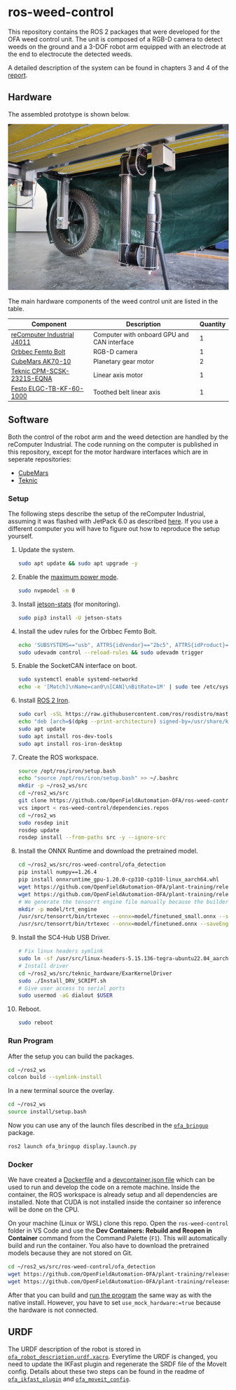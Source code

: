 # ros-weed-control
This repository contains the ROS 2 packages that were developed for the OFA weed control unit. The unit is composed of a RGB-D camera to detect weeds on the ground and a 3-DOF robot arm equipped with an electrode at the end to electrocute the detected weeds. 

A detailed description of the system can be found in chapters 3 and 4 of the [report](Weed%20Control%20Unit%20Report%20Haldemann.pdf).

## Hardware
The assembled prototype is shown below.

![Weed Control Unit](hardware.jpg)

The main hardware components of the weed control unit are listed in the table.

| Component | Description | Quantity |
| --- | --- | --- |
| [reComputer Industrial J4011](https://www.seeedstudio.com/reComputer-Industrial-J4011-p-5681.html) | Computer with onboard GPU and CAN interface | 1 |
| [Orbbec Femto Bolt](https://www.orbbec.com/products/tof-camera/femto-bolt) | RGB-D camera | 1 |
| [CubeMars AK70-10](https://www.cubemars.com/goods-1031-AK70-10.html) | Planetary gear motor | 2 |
| [Teknic CPM-SCSK-2321S-EQNA](https://teknic.com/model-info/CPM-SCSK-2321S-EQNA/?model_voltage=24) | Linear axis motor | 1 |
| [Festo ELGC-TB-KF-60-1000](https://www.festo.com/ch/en/a/8062781/?identCode1=ELGC-TB-KF-60-1000) | Toothed belt linear axis | 1 |


## Software
Both the control of the robot arm and the weed detection are handled by the reComputer Industrial. The code running on the computer is published in this repository, except for the motor hardware interfaces which are in seperate repositories:
- [CubeMars](https://github.com/OpenFieldAutomation-OFA/cubemars_hardware)
- [Teknic](https://github.com/OpenFieldAutomation-OFA/teknic_hardware)

### Setup
The following steps describe the setup of the reComputer Industrial, assuming it was flashed with JetPack 6.0 as described [here](https://wiki.seeedstudio.com/reComputer_Industrial_Getting_Started/#flash-to-jetson). If you use a different computer you will have to figure out how to reproduce the setup yourself.

1. Update the system.
    ```bash
    sudo apt update && sudo apt upgrade -y
    ```
2. Enable the [maximum power mode](https://wiki.seeedstudio.com/reComputer_Industrial_J40_J30_Hardware_Interfaces_Usage/#max-performance-on-recomputer-industrial).
    ```bash
    sudo nvpmodel -m 0
    ```
3. Install [jetson-stats](https://rnext.it/jetson_stats/) (for monitoring).
    ```bash
    sudo pip3 install -U jetson-stats
    ```
4. Install the udev rules for the Orbbec Femto Bolt.
    ```bash
    echo 'SUBSYSTEMS=="usb", ATTRS{idVendor}=="2bc5", ATTRS{idProduct}=="066b", MODE:="0666",  OWNER:="root", GROUP:="video", SYMLINK+="Femto Bolt"' | sudo tee /etc/udev/rules.d/99-obsensor-libusb.rules
    sudo udevadm control --reload-rules && sudo udevadm trigger
    ```
5. Enable the SocketCAN interface on boot.
    ```bash
    sudo systemctl enable systemd-networkd
    echo -e '[Match]\nName=can0\n[CAN]\nBitRate=1M' | sudo tee /etc/systemd/network/80-can.network
    ```
6. Install [ROS 2 Iron](https://docs.ros.org/en/iron/Installation/Ubuntu-Install-Debians.html).
    ```bash
    sudo curl -sSL https://raw.githubusercontent.com/ros/rosdistro/master/ros.key -o /usr/share/keyrings/ros-archive-keyring.gpg
    echo "deb [arch=$(dpkg --print-architecture) signed-by=/usr/share/keyrings/ros-archive-keyring.gpg] http://packages.ros.org/ros2/ubuntu $(. /etc/os-release && echo $UBUNTU_CODENAME) main" | sudo tee /etc/apt/sources.list.d/ros2.list > /dev/null
    sudo apt update
    sudo apt install ros-dev-tools
    sudo apt install ros-iron-desktop
    ```
7. Create the ROS workspace.
    ```bash
    source /opt/ros/iron/setup.bash
    echo "source /opt/ros/iron/setup.bash" >> ~/.bashrc
    mkdir -p ~/ros2_ws/src
    cd ~/ros2_ws/src
    git clone https://github.com/OpenFieldAutomation-OFA/ros-weed-control-ros.git
    vcs import < ros-weed-control/dependencies.repos
    cd ~/ros2_ws
    sudo rosdep init
    rosdep update
    rosdep install --from-paths src -y --ignore-src
    ```
8. Install the ONNX Runtime and download the pretrained model.
    ```bash
    cd ~/ros2_ws/src/ros-weed-control/ofa_detection
    pip install numpy==1.26.4
    pip install onnxruntime_gpu-1.20.0-cp310-cp310-linux_aarch64.whl
    wget https://github.com/OpenFieldAutomation-OFA/plant-training/releases/download/v0.0.0/finetuned_small.onnx -P model/
    wget https://github.com/OpenFieldAutomation-OFA/plant-training/releases/download/v0.0.0/finetuned.onnx -P model/
    # We generate the tensorrt engine file manually because the builder in onnxruntime does not work correctly for some reason
    mkdir -p model/trt_engine
    /usr/src/tensorrt/bin/trtexec --onnx=model/finetuned_small.onnx --saveEngine=model/trt_engine/TensorrtExecutionProvider_TRTKernel_graph_main_graph_6398305485275041207_0_0_sm87.engine --fp16
    /usr/src/tensorrt/bin/trtexec --onnx=model/finetuned.onnx --saveEngine=model/trt_engine/TensorrtExecutionProvider_TRTKernel_graph_main_graph_12799879847838785250_0_0_sm87.engine --fp16
    ```
9. Install the SC4-Hub USB Driver.
    ```bash
    # Fix linux headers symlink
    sudo ln -sf /usr/src/linux-headers-5.15.136-tegra-ubuntu22.04_aarch64/3rdparty/canonical/linux-jammy/kernel-source /lib/modules/5.15.136-tegra/build
    # Install driver
    cd ~/ros2_ws/src/teknic_hardware/ExarKernelDriver
    sudo ./Install_DRV_SCRIPT.sh
    # Give user access to serial ports
    sudo usermod -aG dialout $USER
    ```
10. Reboot.
    ```bash
    sudo reboot
    ```

### Run Program
After the setup you can build the packages.
```bash
cd ~/ros2_ws
colcon build --symlink-install
```
In a new terminal source the overlay.
```bash
cd ~/ros2_ws
source install/setup.bash
```
Now you can use any of the launch files described in the [`ofa_bringup`](ofa_bringup) package.
```bash
ros2 launch ofa_bringup display.launch.py
```

### Docker
We have created a [Dockerfile](Dockerfile) and a [devcontainer.json file](.devcontainer/devcontainer.json) which can be used to run and develop the code on a remote machine. Inside the container, the ROS workspace is already setup and all dependencies are installed. Note that CUDA is not installed inside the container so inference will be done on the CPU.

On your machine (Linux or WSL) clone this repo. Open the `ros-weed-control` folder in VS Code and use the **Dev Containers: Rebuild and Reopen in Container** command from the Command Palette (`F1`). This will automatically build and run the container. You also have to download the pretrained models because they are not stored on Git.

```bash
cd ~/ros2_ws/src/ros-weed-control/ofa_detection
wget https://github.com/OpenFieldAutomation-OFA/plant-training/releases/download/v0.0.0/finetuned_small.onnx -P model/
wget https://github.com/OpenFieldAutomation-OFA/plant-training/releases/download/v0.0.0/finetuned.onnx -P model/
```

After that you can build and [run the program](#run-program) the same way as with the native install. However, you have to set `use_mock_hardware:=true` because the hardware is not connected.

## URDF
The URDF description of the robot is stored in [`ofa_robot_description.urdf.xacro`](ofa_moveit_config/urdf/ofa_robot_description.urdf.xacro). Everytime the URDF is changed, you need to update the IKFast plugin and regenerate the SRDF file of the MoveIt config. Details about these two steps can be found in the readme of [`ofa_ikfast_plugin`](ofa_ikfast_plugin) and [`ofa_moveit_config`](ofa_moveit_config).